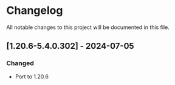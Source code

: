 # Changelog
All notable changes to this project will be documented in this file.

## [1.20.6-5.4.0.302] - 2024-07-05
### Changed
 - Port to 1.20.6